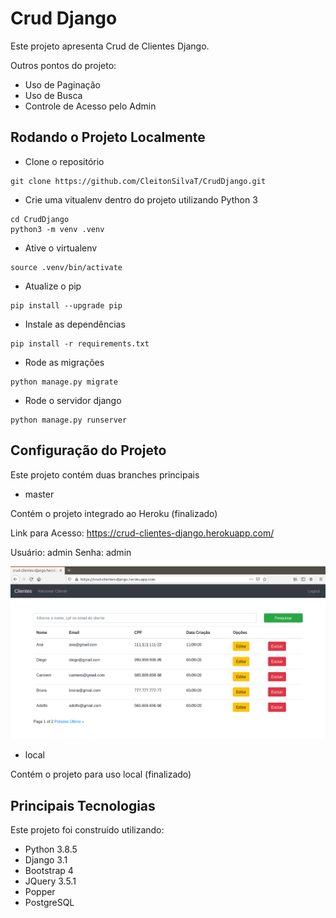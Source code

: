 # Crud Django

Este projeto apresenta Crud de Clientes Django.

Outros pontos do projeto:

* Uso de Paginação
* Uso de Busca
* Controle de Acesso pelo Admin


## Rodando o Projeto Localmente

* Clone o repositório

```
git clone https://github.com/CleitonSilvaT/CrudDjango.git
```


* Crie uma vitualenv dentro do projeto utilizando Python 3

```
cd CrudDjango
python3 -m venv .venv
```


* Ative o virtualenv

```
source .venv/bin/activate
```


* Atualize o pip

```
pip install --upgrade pip
```


* Instale as dependências

```
pip install -r requirements.txt
```


* Rode as migrações

```
python manage.py migrate
```

* Rode o servidor django

```
python manage.py runserver
```


## Configuração do Projeto

Este projeto contém duas branches principais

* master

Contém o projeto integrado ao Heroku (finalizado)

Link para Acesso: https://crud-clientes-django.herokuapp.com/

Usuário: admin      Senha: admin

![Aplicação](img/TelaHeroku.png)

* local

Contém o projeto para uso local (finalizado)


## Principais Tecnologias

Este projeto foi construído utilizando:

* Python 3.8.5
* Django 3.1
* Bootstrap 4
* JQuery 3.5.1
* Popper
* PostgreSQL
